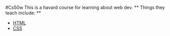 #Cs50w
This is a havard course for learning about web dev. ** Things they teach include: **

* [HTML](/wiki/HTML)
* [CSS](/wiki/CSS)

